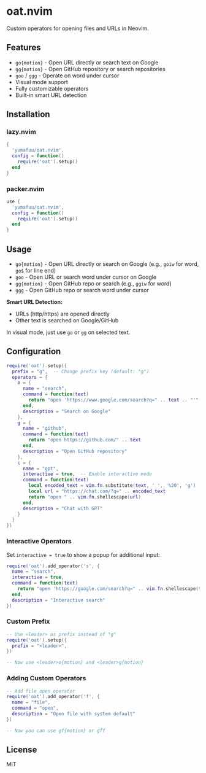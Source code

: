 # oat.nvim

Custom operators for opening files and URLs in Neovim.

## Features

- `go{motion}` - Open URL directly or search text on Google
- `gg{motion}` - Open GitHub repository or search repositories
- `goo` / `ggg` - Operate on word under cursor
- Visual mode support
- Fully customizable operators
- Built-in smart URL detection

## Installation

### lazy.nvim
```lua
{
  'yumafuu/oat.nvim',
  config = function()
    require('oat').setup()
  end
}
```

### packer.nvim
```lua
use {
  'yumafuu/oat.nvim',
  config = function()
    require('oat').setup()
  end
}
```

## Usage

- `go{motion}` - Open URL directly or search on Google (e.g., `goiw` for word, `go$` for line end)
- `goo` - Open URL or search word under cursor on Google
- `gg{motion}` - Open GitHub repo or search (e.g., `ggiw` for word)
- `ggg` - Open GitHub repo or search word under cursor

**Smart URL Detection:**
- URLs (http/https) are opened directly
- Other text is searched on Google/GitHub

In visual mode, just use `go` or `gg` on selected text.

## Configuration

```lua
require('oat').setup({
  prefix = "g",  -- Change prefix key (default: "g")
  operators = {
    o = {
      name = "search",
      command = function(text)
        return "open 'https://www.google.com/search?q=" .. text .. "'"
      end,
      description = "Search on Google"
    },
    g = {
      name = "github",
      command = function(text)
        return "open https://github.com/" .. text
      end,
      description = "Open GitHub repository"
    },
    c = {
      name = "gpt",
      interactive = true,  -- Enable interactive mode
      command = function(text)
        local encoded_text = vim.fn.substitute(text, ' ', '%20', 'g')
        local url = "https://chat.com/?q=" .. encoded_text
        return "open " .. vim.fn.shellescape(url)
      end,
      description = "Chat with GPT"
    }
  }
})
```

### Interactive Operators

Set `interactive = true` to show a popup for additional input:

```lua
require('oat').add_operator('s', {
  name = "search",
  interactive = true,
  command = function(text)
    return "open 'https://google.com/search?q=" .. vim.fn.shellescape(text) .. "'"
  end,
  description = "Interactive search"
})
```

### Custom Prefix

```lua
-- Use <leader> as prefix instead of "g"
require('oat').setup({
  prefix = "<leader>",
})

-- Now use <leader>o{motion} and <leader>g{motion}
```

### Adding Custom Operators

```lua
-- Add file open operator
require('oat').add_operator('f', {
  name = "file",
  command = "open",
  description = "Open file with system default"
})

-- Now you can use gf{motion} or gff
```

## License

MIT
